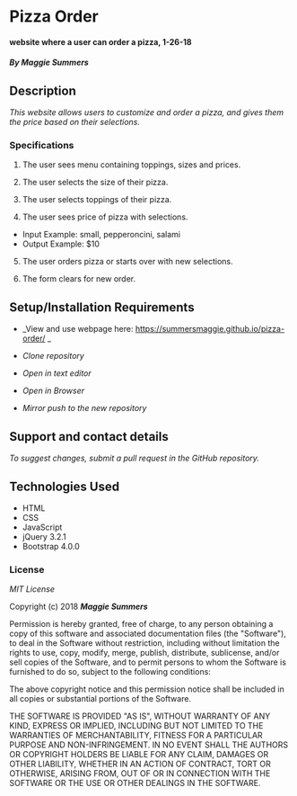 # Pizza Order

#### website where a user can order a pizza, 1-26-18

#### _By Maggie Summers_

## Description

_This website allows users to customize and order a pizza, and gives them the price based on their selections._

### Specifications

1. The user sees menu containing toppings, sizes and prices.

2. The user selects the size of their pizza.

3. The user selects toppings of their pizza.

4. The user sees price of pizza with selections.
* Input Example: small, pepperoncini, salami
* Output Example: $10

5. The user orders pizza or starts over with new selections.

6. The form clears for new order.

## Setup/Installation Requirements

* _View and use webpage here: https://summersmaggie.github.io/pizza-order/ _ 

* _Clone repository_

* _Open in text editor_

* _Open in Browser_

* _Mirror push to the new repository_

## Support and contact details

_To suggest changes, submit a pull request in the GitHub repository._

## Technologies Used

* HTML
* CSS
* JavaScript
* jQuery 3.2.1
* Bootstrap 4.0.0

### License

*MIT License*

Copyright (c) 2018 **_Maggie Summers_**

Permission is hereby granted, free of charge, to any person obtaining a copy
of this software and associated documentation files (the "Software"), to deal
in the Software without restriction, including without limitation the rights
to use, copy, modify, merge, publish, distribute, sublicense, and/or sell
copies of the Software, and to permit persons to whom the Software is
furnished to do so, subject to the following conditions:

The above copyright notice and this permission notice shall be included in all
copies or substantial portions of the Software.

THE SOFTWARE IS PROVIDED "AS IS", WITHOUT WARRANTY OF ANY KIND, EXPRESS OR
IMPLIED, INCLUDING BUT NOT LIMITED TO THE WARRANTIES OF MERCHANTABILITY,
FITNESS FOR A PARTICULAR PURPOSE AND NON-INFRINGEMENT. IN NO EVENT SHALL THE
AUTHORS OR COPYRIGHT HOLDERS BE LIABLE FOR ANY CLAIM, DAMAGES OR OTHER
LIABILITY, WHETHER IN AN ACTION OF CONTRACT, TORT OR OTHERWISE, ARISING FROM,
OUT OF OR IN CONNECTION WITH THE SOFTWARE OR THE USE OR OTHER DEALINGS IN THE
SOFTWARE.
